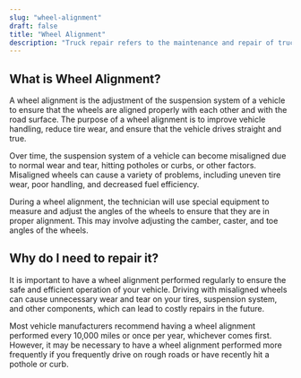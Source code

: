 ```yaml
---
slug: "wheel-alignment"
draft: false
title: "Wheel Alignment"
description: "Truck repair refers to the maintenance and repair of trucks and other heavy-duty vehicles. These vehicles are used for a variety of purposes, such as hauling cargo, construction work, and transportation of goods and materials. Like any other vehicle, trucks require regular maintenance and repairs to ensure their safe and reliable operation. Failure to perform regular maintenance and repairs can result in breakdowns, reduced fuel efficiency, and even accidents."
---
```


## What is Wheel Alignment?

A wheel alignment is the adjustment of the suspension system of a vehicle to ensure that the wheels are aligned properly with each other and with the road surface. The purpose of a wheel alignment is to improve vehicle handling, reduce tire wear, and ensure that the vehicle drives straight and true.

Over time, the suspension system of a vehicle can become misaligned due to normal wear and tear, hitting potholes or curbs, or other factors. Misaligned wheels can cause a variety of problems, including uneven tire wear, poor handling, and decreased fuel efficiency.

During a wheel alignment, the technician will use special equipment to measure and adjust the angles of the wheels to ensure that they are in proper alignment. This may involve adjusting the camber, caster, and toe angles of the wheels.

## Why do I need to repair it?

It is important to have a wheel alignment performed regularly to ensure the safe and efficient operation of your vehicle. Driving with misaligned wheels can cause unnecessary wear and tear on your tires, suspension system, and other components, which can lead to costly repairs in the future.

Most vehicle manufacturers recommend having a wheel alignment performed every 10,000 miles or once per year, whichever comes first. However, it may be necessary to have a wheel alignment performed more frequently if you frequently drive on rough roads or have recently hit a pothole or curb.
